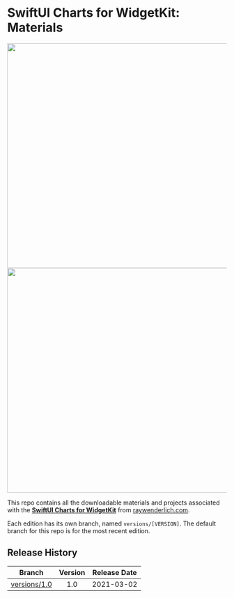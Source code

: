 # SwiftUI Charts for WidgetKit: Materials

<img width="516" src="https://user-images.githubusercontent.com/47273077/173583089-9686bb3d-2918-43ca-8bdd-71d0852714c3.gif">

<img width="516" src="https://user-images.githubusercontent.com/47273077/173582564-e0280e77-ee97-4302-af38-4295e4f83010.png">

This repo contains all the downloadable materials and projects associated with the **[SwiftUI Charts for WidgetKit](https://www.raywenderlich.com/20591515-swiftui-charts-for-widgetkit)** from [raywenderlich.com](https://www.raywenderlich.com).

Each edition has its own branch, named `versions/[VERSION]`. The default branch for this repo is for the most recent edition.


## Release History

| Branch                                                                                  | Version | Release Date |
| --------------------------------------------------------------------------------------- |:-------:|:------------:|
| [versions/1.0](https://github.com/raywenderlich/video-scwk-materials/tree/versions/1.0) | 1.0     | 2021-03-02  |
